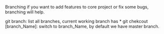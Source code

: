 Branching
if you  want to add features to core project or fix some bugs, branching will help.

git branch: list all branches, current working branch has * 
git chekcout [branch_Name]: switch to branch_Name, by default we have master branch.
